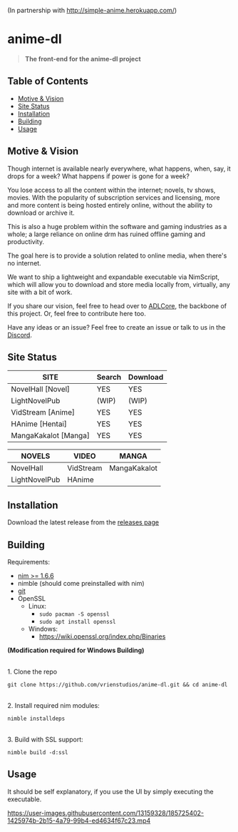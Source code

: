 (In partnership with http://simple-anime.herokuapp.com/)

# anime-dl
> <strong>The front-end for the anime-dl project</strong>
## Table of Contents
- [Motive & Vision](#motive--vision)
- [Site Status](#site-status)
- [Installation](#installation)
- [Building](#building)
- [Usage](#usage)

## Motive & Vision
Though internet is available nearly everywhere, what happens, when, say, it drops for a week?
What happens if power is gone for a week?

You lose access to all the content within the internet; novels, tv shows, movies.
With the popularity of subscription services and licensing, more and more content is being hosted entirely online, without the ability to download or archive it.

This is also a huge problem within the software and gaming industries as a whole;
a large reliance on online drm has ruined offline gaming and productivity.

The goal here is to provide a solution related to online media, when there's no internet.

We want to ship a lightweight and expandable executable via NimScript,
which will allow you to download and store media locally from, virtually, any site with a bit of work.

If you share our vision, feel free to head over to [ADLCore](https://github.com/vrienstudios/ADLCore), the backbone of this project. Or, feel free to contribute here too.

Have any ideas or an issue? Feel free to create an issue or talk to us in the [Discord](https://discord.gg/WYTxbt2).
## Site Status

| SITE                 | Search | Download |
|----------------------|--------|----------|
| NovelHall [Novel]    | YES    | YES      |
| LightNovelPub        | (WIP)  | (WIP)    |
| VidStream [Anime]    | YES    | YES      |
| HAnime [Hentai]      | YES    | YES      |
| MangaKakalot [Manga] | YES    | YES      |

| NOVELS        | VIDEO     | MANGA         |
|---------------|-----------|---------------|
| NovelHall     | VidStream | MangaKakalot  |
| LightNovelPub | HAnime    |               |

## Installation
Download the latest release from the [releases page](https://github.com/vrienstudios/anime-dl/releases)

## Building
Requirements:
* [nim >= 1.6.6](https://nim-lang.org/install.html)
* nimble (should come preinstalled with nim)
* [git](https://git-scm.com/)
* OpenSSL
    * Linux:
        * ``sudo pacman -S openssl``
        * ``sudo apt install openssl``
    * Windows:
        * https://wiki.openssl.org/index.php/Binaries

<strong>(Modification required for Windows Building)</strong>

<br>1. Clone the repo<br>
```
git clone https://github.com/vrienstudios/anime-dl.git && cd anime-dl
```
<br>2. Install required nim modules:<br>
```
nimble installdeps
```
<br>3. Build with SSL support:<br>
```
nimble build -d:ssl
```
## Usage
It should be self explanatory, if you use the UI by simply executing the executable.




https://user-images.githubusercontent.com/13159328/185725402-1425974b-2b15-4a79-99b4-ed4634f67c23.mp4

